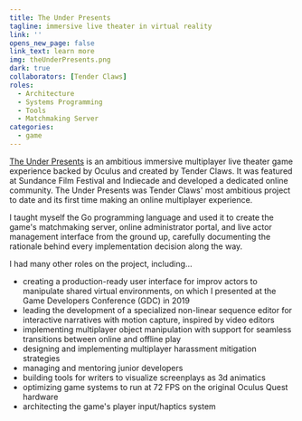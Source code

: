 ```yaml
---
title: The Under Presents
tagline: immersive live theater in virtual reality
link: ''
opens_new_page: false
link_text: learn more
img: theUnderPresents.png
dark: true
collaborators: [Tender Claws]
roles:
  - Architecture
  - Systems Programming
  - Tools
  - Matchmaking Server
categories:
  - game
---
```


[The Under Presents](https://tenderclaws.com/theunderpresents) is an ambitious immersive multiplayer live theater game experience backed by Oculus and created by Tender Claws. It was featured at Sundance Film Festival and Indiecade and developed a dedicated online community. The Under Presents was Tender Claws' most ambitious project to date and its first time making an online multiplayer experience.

I taught myself the Go programming language and used it to create the game's matchmaking server, online administrator portal, and live actor management interface from the ground up, carefully documenting the rationale behind every implementation decision along the way.

I had many other roles on the project, including...
- creating a production-ready user interface for improv actors to manipulate shared virtual environments, on which I presented at the Game Developers Conference (GDC) in 2019
- leading the development of a specialized non-linear sequence editor for interactive narratives with motion capture, inspired by video editors
- implementing multiplayer object manipulation with support for seamless transitions between online and offline play
- designing and implementing multiplayer harassment mitigation strategies
- managing and mentoring junior developers
- building tools for writers to visualize screenplays as 3d animatics
- optimizing game systems to run at 72 FPS on the original Oculus Quest hardware
- architecting the game's player input/haptics system
